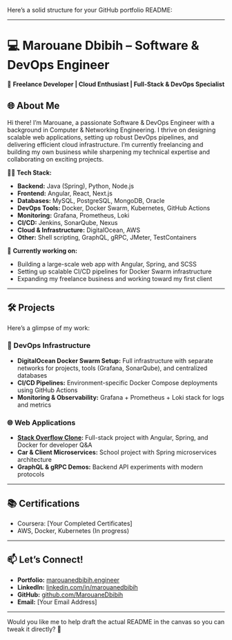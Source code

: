 Here’s a solid structure for your GitHub portfolio README:  

---

# 💻 Marouane Dbibih – Software & DevOps Engineer  
🚀 **Freelance Developer | Cloud Enthusiast | Full-Stack & DevOps Specialist**  

## 🌐 About Me  
Hi there! I’m Marouane, a passionate Software & DevOps Engineer with a background in Computer & Networking Engineering. I thrive on designing scalable web applications, setting up robust DevOps pipelines, and delivering efficient cloud infrastructure. I’m currently freelancing and building my own business while sharpening my technical expertise and collaborating on exciting projects.  

🧑‍💻 **Tech Stack:**  
- **Backend:** Java (Spring), Python, Node.js  
- **Frontend:** Angular, React, Next.js  
- **Databases:** MySQL, PostgreSQL, MongoDB, Oracle  
- **DevOps Tools:** Docker, Docker Swarm, Kubernetes, GitHub Actions  
- **Monitoring:** Grafana, Prometheus, Loki  
- **CI/CD:** Jenkins, SonarQube, Nexus  
- **Cloud & Infrastructure:** DigitalOcean, AWS  
- **Other:** Shell scripting, GraphQL, gRPC, JMeter, TestContainers  

🌱 **Currently working on:**  
- Building a large-scale web app with Angular, Spring, and SCSS  
- Setting up scalable CI/CD pipelines for Docker Swarm infrastructure  
- Expanding my freelance business and working toward my first client  

---

## 🛠️ Projects  
Here’s a glimpse of my work:  

### 🚧 DevOps Infrastructure  
- **DigitalOcean Docker Swarm Setup:** Full infrastructure with separate networks for projects, tools (Grafana, SonarQube), and centralized databases  
- **CI/CD Pipelines:** Environment-specific Docker Compose deployments using GitHub Actions  
- **Monitoring & Observability:** Grafana + Prometheus + Loki stack for logs and metrics  

### 🌐 Web Applications  
- **[Stack Overflow Clone](#):** Full-stack project with Angular, Spring, and Docker for developer Q&A  
- **Car & Client Microservices:** School project with Spring microservices architecture  
- **GraphQL & gRPC Demos:** Backend API experiments with modern protocols  

---

## 📚 Certifications  
- Coursera: [Your Completed Certificates]  
- AWS, Docker, Kubernetes (In progress)  

---

## 📫 Let’s Connect!  
- **Portfolio:** [marouanedbibih.engineer](#)  
- **LinkedIn:** [linkedin.com/in/marouanedbibih](#)  
- **GitHub:** [github.com/MarouaneDbibih](#)  
- **Email:** [Your Email Address]  

---

Would you like me to help draft the actual README in the canvas so you can tweak it directly? 🚀  
